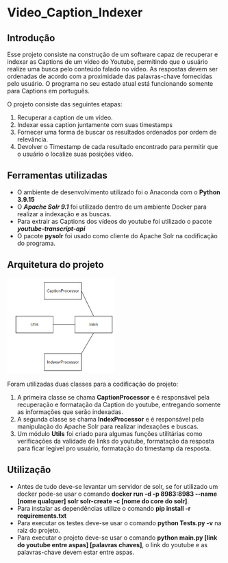 # Video_Caption_Indexer
## Introdução
Esse projeto consiste na construção de um software capaz de recuperar e indexar as Captions de um vídeo do Youtube, permitindo que o usuário realize uma busca pelo conteúdo falado no vídeo. As respostas devem ser ordenadas de acordo com a proximidade das palavras-chave fornecidas pelo usuário. O programa no seu estado atual está funcionando somente para Captions em português.

O projeto consiste das seguintes etapas:
1. Recuperar a caption de um vídeo.
2. Indexar essa caption juntamente com suas timestamps
3. Fornecer uma forma de buscar os resultados ordenados por ordem de relevância.
4. Devolver o Timestamp de cada resultado encontrado para permitir que o usuário o localize suas posições vídeo.

## Ferramentas utilizadas
* O ambiente de desenvolvimento utilizado foi o Anaconda com o **Python 3.9.15**
* O ***Apache Solr 9.1*** foi utilizado dentro de um ambiente Docker para realizar a indexação e as buscas.
* Para extrair as Captions dos vídeos do youtube foi utilizado o pacote ***youtube-transcript-api***
* O pacote **pysolr** foi usado como cliente do Apache Solr na codificação do programa.
## Arquitetura do projeto

<img src="diagram/diagram.png" alt="simple diagram of the project" display="block" class="center" width="50%" margin-left="auto" margin-right="auto"/>

Foram utilizadas duas classes para a codificação do projeto:
1. A primeira classe se chama **CaptionProcessor** e é responsável pela recuperação e formatação da Caption do youtube, entregando somente as informações que serão indexadas.
2. A segunda classe se chama **IndexProcessor** e é responsável pela manipulação do Apache Solr para realizar indexações e buscas.
3. Um módulo **Utils** foi criado para algumas funções utilitárias como verificações da validade de links do youtube, formatação da resposta para ficar legível pro usuário, formatação do timestamp da resposta.

## Utilização
* Antes de tudo deve-se levantar um servidor de solr, se for utilizado um docker pode-se usar o comando **docker run -d -p 8983:8983 --name [nome qualquer] solr solr-create -c [nome do core do solr]**.
* Para instalar as dependências utilize o comando **pip install -r requirements.txt**
* Para executar os testes deve-se usar o comando **python Tests.py -v** na raiz do projeto.
* Para executar o projeto deve-se usar o comando **python main.py [link do youtube entre aspas] [palavras chaves]**, o link do youtube e as palavras-chave devem estar entre aspas.

